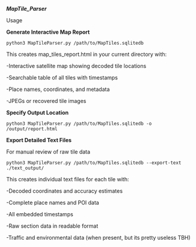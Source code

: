***MapTile_Parser***

Usage

**Generate Interactive Map Report**

	python3 MapTileParser.py /path/to/MapTiles.sqlitedb

This creates map_tiles_report.html in your current directory with:

-Interactive satellite map showing decoded tile locations

-Searchable table of all tiles with timestamps

-Place names, coordinates, and metadata

-JPEGs or recovered tile images



**Specify Output Location**

	python3 MapTileParser.py /path/to/MapTiles.sqlitedb -o /output/report.html

**Export Detailed Text Files**

For manual review of raw tile data

	python3 MapTileParser.py /path/to/MapTiles.sqlitedb --export-text ./text_output/

This creates individual text files for each tile with:

-Decoded coordinates and accuracy estimates

-Complete place names and POI data

-All embedded timestamps

-Raw section data in readable format

-Traffic and environmental data (when present, but its pretty useless TBH)
